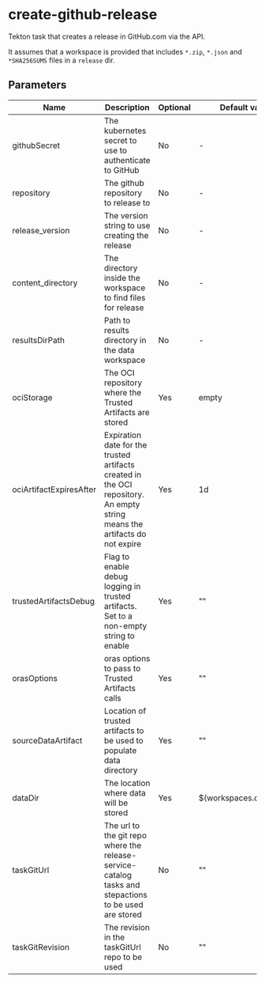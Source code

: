 # create-github-release

Tekton task that creates a release in GitHub.com via the API.

It assumes that a workspace is provided that includes `*.zip`, `*.json` and `*SHA256SUMS` files in
a `release` dir.

## Parameters

| Name                    | Description                                                                                                                | Optional | Default value           |
|-------------------------|----------------------------------------------------------------------------------------------------------------------------|----------|-------------------------|
| githubSecret            | The kubernetes secret to use to authenticate to GitHub                                                                     | No       | -                       |
| repository              | The github repository to release to                                                                                        | No       | -                       |
| release_version         | The version string to use creating the release                                                                             | No       | -                       |
| content_directory       | The directory inside the workspace to find files for release                                                               | No       | -                       |
| resultsDirPath          | Path to results directory in the data workspace                                                                            | No       | -                       |
| ociStorage              | The OCI repository where the Trusted Artifacts are stored                                                                  | Yes      | empty                   |
| ociArtifactExpiresAfter | Expiration date for the trusted artifacts created in the OCI repository. An empty string means the artifacts do not expire | Yes      | 1d                      |
| trustedArtifactsDebug   | Flag to enable debug logging in trusted artifacts. Set to a non-empty string to enable                                     | Yes      | ""                      |
| orasOptions             | oras options to pass to Trusted Artifacts calls                                                                            | Yes      | ""                      |
| sourceDataArtifact      | Location of trusted artifacts to be used to populate data directory                                                        | Yes      | ""                      |
| dataDir                 | The location where data will be stored                                                                                     | Yes      | $(workspaces.data.path) |
| taskGitUrl              | The url to the git repo where the release-service-catalog tasks and stepactions to be used are stored                      | No       | ""                      |
| taskGitRevision         | The revision in the taskGitUrl repo to be used                                                                             | No       | ""                      |
